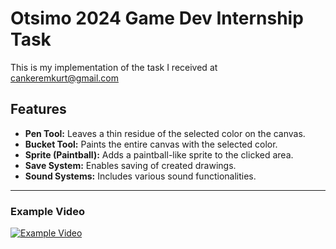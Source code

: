# Otsimo 2024 Game Dev Internship Task

This is my implementation of the task I received at cankeremkurt@gmail.com

## Features

- **Pen Tool:** Leaves a thin residue of the selected color on the canvas.
- **Bucket Tool:** Paints the entire canvas with the selected color.
- **Sprite (Paintball):** Adds a paintball-like sprite to the clicked area.
- **Save System:** Enables saving of created drawings.
- **Sound Systems:** Includes various sound functionalities.

---

### Example Video

[![Example Video](https://img.youtube.com/vi/OmCb6oUAqLU/0.jpg)](https://youtu.be/OmCb6oUAqLU)
